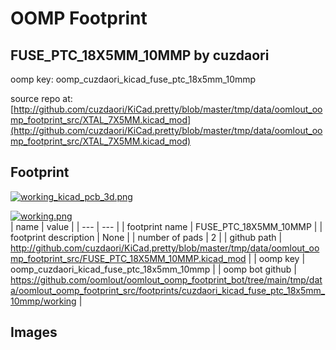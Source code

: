 # OOMP Footprint  
## FUSE_PTC_18X5MM_10MMP  by cuzdaori  
  
oomp key: oomp_cuzdaori_kicad_fuse_ptc_18x5mm_10mmp  
  
source repo at: [http://github.com/cuzdaori/KiCad.pretty/blob/master/tmp/data/oomlout_oomp_footprint_src/XTAL_7X5MM.kicad_mod](http://github.com/cuzdaori/KiCad.pretty/blob/master/tmp/data/oomlout_oomp_footprint_src/XTAL_7X5MM.kicad_mod)  
## Footprint  
  
[![working_kicad_pcb_3d.png](working_kicad_pcb_3d_600.png)](working_kicad_pcb_3d.png)  
  
[![working.png](working_600.png)](working.png)  
| name | value | 
| --- | --- | 
| footprint name | FUSE_PTC_18X5MM_10MMP | 
| footprint description | None | 
| number of pads | 2 | 
| github path | http://github.com/cuzdaori/KiCad.pretty/blob/master/tmp/data/oomlout_oomp_footprint_src/FUSE_PTC_18X5MM_10MMP.kicad_mod | 
| oomp key | oomp_cuzdaori_kicad_fuse_ptc_18x5mm_10mmp | 
| oomp bot github | https://github.com/oomlout/oomlout_oomp_footprint_bot/tree/main/tmp/data/oomlout_oomp_footprint_src/footprints/cuzdaori_kicad_fuse_ptc_18x5mm_10mmp/working | 
## Images  
